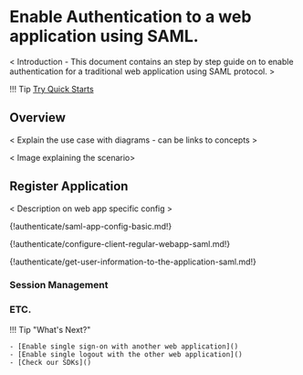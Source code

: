 # Enable Authentication to a web application using SAML.

< Introduction - This document contains an step by step guide on to
enable authentication for a traditional web application using SAML
protocol. >

!!! Tip 
    [Try Quick Starts](../../get-started/overview/#mobilenative-application)

## Overview
 < Explain the use case with diagrams - can be links to concepts > 
 
 < Image explaining the scenario>

## Register Application

 < Description on web app specific config >

{!authenticate/saml-app-config-basic.md!}

{!authenticate/configure-client-regular-webapp-saml.md!}

{!authenticate/get-user-information-to-the-application-saml.md!}

### Session Management

### ETC.


!!! Tip "What's Next?"

    - [Enable single sign-on with another web application]()
    - [Enable single logout with the other web application]()
    - [Check our SDKs]()